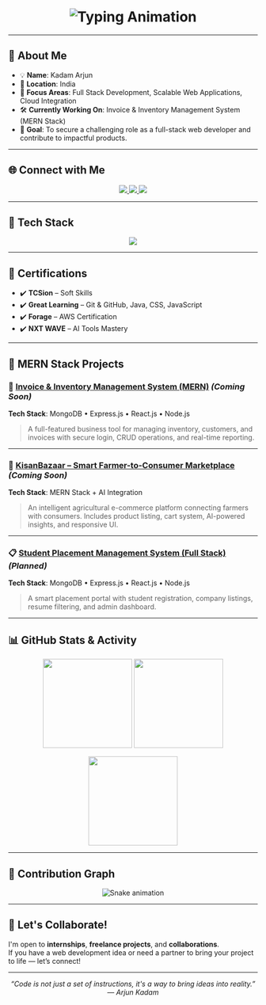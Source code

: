 <!-- Profile README -->

<h1 align="center">
  <img src="https://readme-typing-svg.herokuapp.com?font=Fira+Code&size=26&duration=3000&pause=1000&color=00F7FF&center=true&vCenter=true&width=600&lines=👋+Hi,+I'm+Kadam+Arjun;Full+Stack+Developer+💻;MERN+Stack+Enthusiast+🚀;Problem+Solver+🧠;Final+Year+CS+Student+🎓" alt="Typing Animation" />
</h1>

---

## 🚀 About Me  

- 💡 **Name**: Kadam Arjun  
- 📍 **Location**: India  
- 🧠 **Focus Areas**: Full Stack Development, Scalable Web Applications, Cloud Integration  
- 🛠️ **Currently Working On**: Invoice & Inventory Management System (MERN Stack)  
- 🎯 **Goal**: To secure a challenging role as a full-stack web developer and contribute to impactful products.  

---

## 🌐 Connect with Me  

<p align="center">
  <a href="https://www.linkedin.com/in/kadamarjun214">
    <img src="https://img.shields.io/badge/LinkedIn-%230077B5.svg?&style=for-the-badge&logo=linkedin&logoColor=white" />
  </a>
  <a href="https://github.com/codewitharjun214">
    <img src="https://img.shields.io/badge/GitHub-%23181717.svg?&style=for-the-badge&logo=github&logoColor=white" />
  </a>
  <a href="mailto:kadamarjun171@gmail.com">
    <img src="https://img.shields.io/badge/Email-D14836?style=for-the-badge&logo=gmail&logoColor=white" />
  </a>
</p>

---

## 🧰 Tech Stack  

<p align="center">
  <img src="https://skillicons.dev/icons?i=cpp,java,python,javascript,html,css,tailwind,react,nodejs,express,mongodb,git,github,postman,gcp,vercel" />
</p>

---

## 🏅 Certifications  

- ✔️ **TCSion** – Soft Skills  
- ✔️ **Great Learning** – Git & GitHub, Java, CSS, JavaScript  
- ✔️ **Forage** – AWS Certification  
- ✔️ **NXT WAVE** – AI Tools Mastery  

---

## 📌 MERN Stack Projects  

### 🧾 [Invoice & Inventory Management System (MERN)](https://github.com/codewitharjun214) *(Coming Soon)*  
**Tech Stack**: MongoDB • Express.js • React.js • Node.js  
> A full-featured business tool for managing inventory, customers, and invoices with secure login, CRUD operations, and real-time reporting.  

---

### 🛒 [KisanBazaar – Smart Farmer-to-Consumer Marketplace](https://github.com/codewitharjun214) *(Coming Soon)*  
**Tech Stack**: MERN Stack + AI Integration  
> An intelligent agricultural e-commerce platform connecting farmers with consumers. Includes product listing, cart system, AI-powered insights, and responsive UI.  

---

### 📋 [Student Placement Management System (Full Stack)](https://github.com/codewitharjun214) *(Planned)*  
**Tech Stack**: MongoDB • Express.js • React.js • Node.js  
> A smart placement portal with student registration, company listings, resume filtering, and admin dashboard.  

---

## 📊 GitHub Stats & Activity  

<p align="center">
  <img src="https://github-readme-stats.vercel.app/api?username=codewitharjun214&show_icons=true&theme=radical" height="180" />
  <img src="https://github-readme-stats.vercel.app/api/top-langs/?username=codewitharjun214&layout=compact&theme=radical" height="180" />
</p>

<p align="center">
  <img src="https://github-readme-streak-stats.herokuapp.com/?user=codewitharjun214&theme=radical" height="180" />
</p>

---

## 🐍 Contribution Graph  

<p align="center">
  <img src="https://raw.githubusercontent.com/codewitharjun214/snake-animation/output/snake.svg" alt="Snake animation" />
</p>

---

## 💬 Let's Collaborate!  

I'm open to **internships**, **freelance projects**, and **collaborations**.  
If you have a web development idea or need a partner to bring your project to life — let’s connect!  

---

<p align="center"><i>“Code is not just a set of instructions, it's a way to bring ideas into reality.” — Arjun Kadam</i></p>
